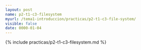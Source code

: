 ```yaml
---
layout: post
name: p2-t1-c3-filesystem
myurl: /tema1-introduccion/practicas/p2-t1-c3-file-system/
visible: false
date: 0000-01-04
---
```


{% include practicas/p2-t1-c3-filesystem.md %}
